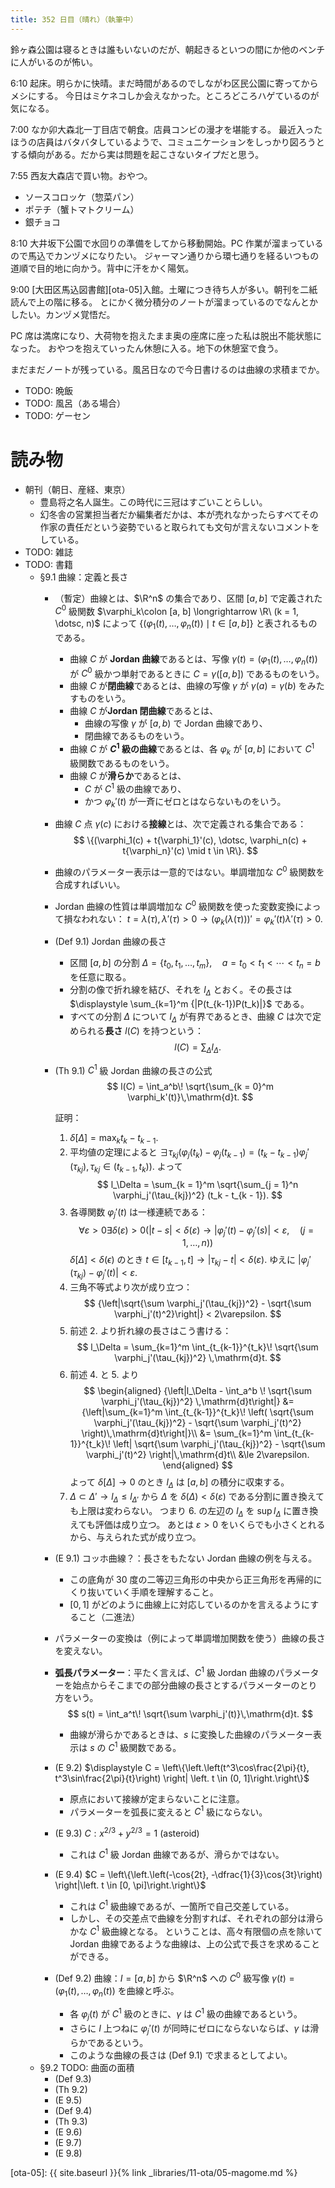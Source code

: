 ```yaml
---
title: 352 日目（晴れ）（執筆中）
---
```


鈴ヶ森公園は寝るときは誰もいないのだが、朝起きるといつの間にか他のベンチに人がいるのが怖い。

6:10 起床。明らかに快晴。まだ時間があるのでしながわ区民公園に寄ってからメシにする。
今日はミケネコしか会えなかった。ところどころハゲているのが気になる。

7:00 なか卯大森北一丁目店で朝食。店員コンビの漫才を堪能する。
最近入ったほうの店員はバタバタしているようで、コミュニケーションをしっかり図ろうとする傾向がある。だから実は問題を起こさないタイプだと思う。

7:55 西友大森店で買い物。おやつ。
* ソースコロッケ（惣菜パン）
* ポテチ（蟹トマトクリーム）
* 銀チョコ

8:10 大井坂下公園で水回りの準備をしてから移動開始。PC 作業が溜まっているので馬込でカンヅメになりたい。
ジャーマン通りから環七通りを経るいつもの道順で目的地に向かう。背中に汗をかく陽気。

9:00 [大田区馬込図書館][ota-05]入館。土曜につき待ち人が多い。朝刊を二紙読んで上の階に移る。
とにかく微分積分のノートが溜まっているのでなんとかしたい。カンヅメ覚悟だ。

PC 席は満席になり、大荷物を抱えたまま奥の座席に座った私は脱出不能状態になった。
おやつを抱えていったん休憩に入る。地下の休憩室で食う。

まだまだノートが残っている。風呂日なので今日書けるのは曲線の求積までか。

* TODO: 晩飯
* TODO: 風呂（ある場合）
* TODO: ゲーセン

# 読み物

* 朝刊（朝日、産経、東京）
  * 豊島将之名人誕生。この時代に三冠はすごいことらしい。
  * 幻冬舎の営業担当者だか編集者だかは、本が売れなかったらすべてその作家の責任だという姿勢でいると取られても文句が言えないコメントをしている。
* TODO: 雑誌
* TODO: 書籍
  * §9.1 曲線：定義と長さ
    * （暫定）曲線とは、$\R^n$ の集合であり、区間 $[a, b]$ で定義された
      $C^0$ 級関数 $\varphi_k\colon [a, b] \longrightarrow \R\ (k = 1, \dotsc, n)$
      によって $\{(\varphi_1(t), \dotsc, \varphi_n(t)) \mid t \in [a, b] \}$ と表されるものである。
      * 曲線 $C$ が **Jordan 曲線**であるとは、写像 $\gamma(t) = (\varphi_1(t), \dotsc, \varphi_n(t))$ が $C^0$ 級かつ単射であるときに
        $C = \gamma([a, b])$ であるものをいう。
      * 曲線 $C$ が**閉曲線**であるとは、曲線の写像 $\gamma$ が $\gamma(a) = \gamma(b)$ をみたすものをいう。
      * 曲線 $C$ が**Jordan 閉曲線**であるとは、
        * 曲線の写像 $\gamma$ が $[a, b)$ で Jordan 曲線であり、
        * 閉曲線であるものをいう。
      * 曲線 $C$ が **$C^1$ 級の曲線**であるとは、各 $\varphi_k$ が $[a, b]$ において $C^1$ 級関数であるものをいう。
      * 曲線 $C$ が**滑らか**であるとは、
        * $C$ が $C^1$ 級の曲線であり、
        * かつ ${\varphi_k}'(t)$ が一斉にゼロとはならないものをいう。
    * 曲線 $C$ 点 $\gamma(c)$ における**接線**とは、次で定義される集合である：
      $$
      \{(\varphi_1(c) + t{\varphi_1}'(c), \dotsc, \varphi_n(c) + t{\varphi_n}'(c) \mid t \in \R\}.
      $$
    * 曲線のパラメーター表示は一意的ではない。単調増加な $C^0$ 級関数を合成すればいい。
    * Jordan 曲線の性質は単調増加な $C^0$ 級関数を使った変数変換によって損なわれない：
      $t = \lambda(\tau), \lambda'(\tau) > 0 \rightarrow (\varphi_k(\lambda(\tau)))' = \varphi_k'(t)\lambda'(\tau) > 0.$

    * (Def 9.1) Jordan 曲線の長さ
      * 区間 $[a, b]$ の分割 $\Delta = \{t_0, t_1, \dotsc, t_m\},\quad a = t_0 < t_1 < \dotsb < t_n = b$ を任意に取る。
      * 分割の像で折れ線を結び、それを $l_\Delta$ とおく。その長さは $\displaystyle \sum_{k=1}^m {|P(t_{k-1})P(t_k)|}$ である。
      * すべての分割 $\Delta$ について $l_\Delta$ が有界であるとき、曲線 $C$ は次で定められる**長さ** $l(C)$ を持つという：
        $$
        l(C) = \sum_{\Delta}l_\Delta.
        $$
    * (Th 9.1) $C^1$ 級 Jordan 曲線の長さの公式
      $$
      l(C) = \int_a^b\! \sqrt{\sum_{k = 0}^m \varphi_k'(t)}\,\mathrm{d}t.
      $$

      証明：
      1. $\delta[\Delta] = \max_k{t_k - t_{k - 1}}.$
      2. 平均値の定理によると $\exists \tau_{kj} (\varphi_j(t_k) - \varphi_j(t_{k - 1}) = (t_k - t_{k - 1})\varphi_j'(\tau_{kj}), \tau_{kj} \in (t_{k -1}, t_k)).$
         よって
         $$
         l_\Delta = \sum_{k = 1}^m \sqrt{\sum_{j = 1}^n \varphi_j'(\tau_{kj})^2} (t_k - t_{k - 1}).
         $$
      3. 各導関数 $\varphi_j'(t)$ は一様連続である：
         $$
         \forall \varepsilon > 0 \exists \delta(\varepsilon) > 0
         \left(
             {|t - s|} < \delta(\varepsilon)
             \rightarrow
             {|\varphi_j'(t) - \varphi_j'(s)|} < \varepsilon,\quad(j = 1, \dotsc, n)
             \right)
         $$
         $\delta[\Delta] < \delta(\epsilon)$ のとき $t \in [t_{k - 1}, t] \rightarrow {|\tau_{kj} - t|} < \delta(\varepsilon).$
         ゆえに ${|\varphi_j'(\tau_{kj}) - \varphi_j'(t)|} < \varepsilon.$
      4. 三角不等式より次が成り立つ：
         $$
         {\left|\sqrt{\sum \varphi_j'(\tau_{kj})^2} - \sqrt{\sum \varphi_j'(t)^2}\right|} < 2\varepsilon.
         $$
      5. 前述 2. より折れ線の長さはこう書ける：
         $$
         l_\Delta = \sum_{k=1}^m \int_{t_{k-1}}^{t_k}\! \sqrt{\sum \varphi_j'(\tau_{kj})^2} \,\mathrm{d}t.
         $$
      6. 前述 4. と 5. より
         $$
         \begin{aligned}
         {\left|l_\Delta - \int_a^b \! \sqrt{\sum \varphi_j'(\tau_{kj})^2} \,\mathrm{d}t\right|}
         &= {\left|\sum_{k=1}^m \int_{t_{k-1}}^{t_k}\! \left(
            \sqrt{\sum \varphi_j'(\tau_{kj})^2} - \sqrt{\sum \varphi_j'(t)^2} \right)\,\mathrm{d}t\right|}\\
         &= \sum_{k=1}^m \int_{t_{k-1}}^{t_k}\! \left|
            \sqrt{\sum \varphi_j'(\tau_{kj})^2} - \sqrt{\sum \varphi_j'(t)^2} \right|\,\mathrm{d}t\\
         &\le 2\varepsilon.
         \end{aligned}
         $$
         よって $\delta[\Delta] \to 0$ のとき $l_\Delta$ は $[a, b]$ の積分に収束する。
      7. $\Delta \subset \Delta' \rightarrow l_\Delta \le l_{\Delta'}$ から $\Delta$ を
         $\delta(\Delta) < \delta(\varepsilon)$ である分割に置き換えても上限は変わらない。
         つまり 6. の左辺の $l_\Delta$ を $\sup l_\Delta$ に置き換えても評価は成り立つ。
         あとは $\varepsilon > 0$ をいくらでも小さくとれるから、与えられた式が成り立つ。

    * (E 9.1) コッホ曲線？：長さをもたない Jordan 曲線の例を与える。
      * この底角が 30 度の二等辺三角形の中央から正三角形を再帰的にくり抜いていく手順を理解すること。
      * $[0, 1]$ がどのように曲線上に対応しているのかを言えるようにすること（二進法）
    * パラメーターの変換は（例によって単調増加関数を使う）曲線の長さを変えない。
    * **弧長パラメーター**：平たく言えば、$C^1$ 級 Jordan 曲線のパラメーターを始点からそこまでの部分曲線の長さとするパラメーターのとり方をいう。
      $$
      s(t) = \int_a^t\! \sqrt{\sum \varphi_j'(t)}\,\mathrm{d}t.
      $$
      * 曲線が滑らかであるときは、$s$ に変換した曲線のパラメーター表示は $s$ の $C^1$ 級関数である。
    * (E 9.2) $\displaystyle C = \left\{\left.\left(t^3\cos\frac{2\pi}{t}, t^3\sin\frac{2\pi}{t}\right) \right| \left. t \in (0, 1]\right.\right\}$
      * 原点において接線が定まらないことに注意。
      * パラメーターを弧長に変えると $C^1$ 級にならない。
    * (E 9.3) $C: x^{2/3} + y^{2/3} = 1$ (asteroid)
      * これは $C^1$ 級 Jordan 曲線であるが、滑らかではない。
    * (E 9.4) $C = \left\{\left.\left(-\cos{2t}, -\dfrac{1}{3}\cos{3t}\right) \right|\left. t \in [0, \pi]\right.\right\}$
      * これは $C^1$ 級曲線であるが、一箇所で自己交差している。
      * しかし、その交差点で曲線を分割すれば、それぞれの部分は滑らかな $C^1$ 級曲線となる。
        ということは、高々有限個の点を除いて Jordan 曲線であるような曲線は、上の公式で長さを求めることができる。
    * (Def 9.2) 曲線：$I = [a, b]$ から $\R^n$ への $C^0$ 級写像 $\gamma(t) = (\varphi_1(t), \dotsc, \varphi_n(t))$ を曲線と呼ぶ。
      * 各 $\varphi_j(t)$ が $C^1$ 級のときに、$\gamma$ は $C^1$ 級の曲線であるという。
      * さらに $I$ 上つねに $\varphi_j'(t)$ が同時にゼロにならないならば、$\gamma$ は滑らかであるという。
      * このような曲線の長さは (Def 9.1) で求まるとしてよい。
  * §9.2 TODO: 曲面の面積
    * (Def 9.3)
    * (Th 9.2)
    * (E 9.5)
    * (Def 9.4)
    * (Th 9.3)
    * (E 9.6)
    * (E 9.7)
    * (E 9.8)

[ota-05]: {{ site.baseurl }}{% link _libraries/11-ota/05-magome.md %}
